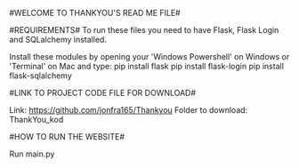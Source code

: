 #WELCOME TO THANKYOU'S READ ME FILE#

#REQUIREMENTS#
To run these files you need to have Flask, Flask Login and SQLalchemy installed.

Install these modules by opening your 'Windows Powershell' on Windows or 'Terminal' on Mac and type:
pip install flask
pip install flask-login
pip install flask-sqlalchemy

#LINK TO PROJECT CODE FILE FOR DOWNLOAD#

Link: https://github.com/jonfra165/Thankyou
Folder to download: ThankYou_kod

#HOW TO RUN THE WEBSITE#

Run main.py